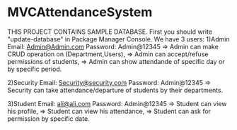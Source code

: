 # MVCAttendanceSystem

THIS PROJECT CONTAINS SAMPLE DATABASE.
First you should write "update-database" in Package Manager Console.
We have 3 users: 
1)Admin 
  Email: Admin@Admin.com
  Password: Admin@12345
  => Admin can make CRUD operation on (Department,Users),
  => Admin can accept/refuse permissions of students,
  => Admin can show attendande of specific day or by specific period.
  
2)Security
  Email: Security@security.com
  Password: Admin@12345
  => Security can take attendance/departure of students by their departments.
  
3)Student
  Email: ali@ali.com
  Password: Admin@12345
  => Student can view his profile,
  => Student can view his attendance,
  => Student can ask for permission by specific date.
  

